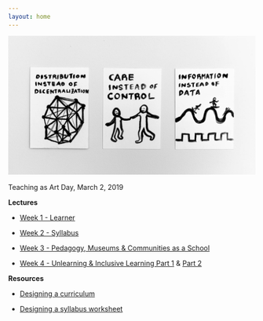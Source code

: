 ```yaml
---
layout: home
---
```

![group photo](static/images/og.jpg)


Teaching as Art Day, March 2, 2019 


**Lectures**

+ [Week 1 - Learner](http://taeyoonchoi.com/artofteaching/#/1)

+ [Week 2 - Syllabus](https://tchoi8.github.io/teachingasart/lecture3-2019.html#/)

+ [Week 3 - Pedagogy, Museums & Communities as a School](https://tchoi8.github.io/teachingasart/2019_lecture3.html#/)

+ [Week 4 - Unlearning & Inclusive Learning Part 1](https://tchoi8.github.io/teachingasart/lecture5#/) & [Part 2](https://tchoi8.github.io/teachingasart/lecture6#/)

**Resources** 

+ [Designing a curriculum](https://github.com/teachingasart/2019/blob/master/Workshops/curriculumworkshop.md)

+ [Designing a syllabus worksheet](https://github.com/teachingasart/2019/blob/master/Workshops/syllabusworkshop.md)
